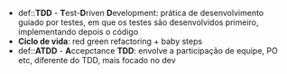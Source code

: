 * def::**TDD** - **T**est-**D**riven **D**evelopment: prática de desenvolvimento guiado por testes, em que os testes são desenvolvidos primeiro, implementando depois o código
* **Ciclo de vida**: red green refactoring + baby steps
* def::**ATDD** - **A**ccepctance **TDD**: envolve a participação de equipe, PO etc, diferente do TDD, mais focado no dev